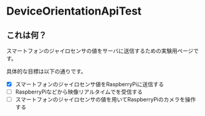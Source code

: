 # DeviceOrientationApiTest

## これは何？
スマートフォンのジャイロセンサの値をサーバに送信するための実験用ページです。

具体的な目標は以下の通りです。
- [x] スマートフォンのジャイロセンサ値をRaspberryPiに送信する
- [ ] RaspberryPiなどから映像リアルタイムでを受信する
- [ ] スマートフォンのジャイロセンサの値を用いてRaspberryPiのカメラを操作する
